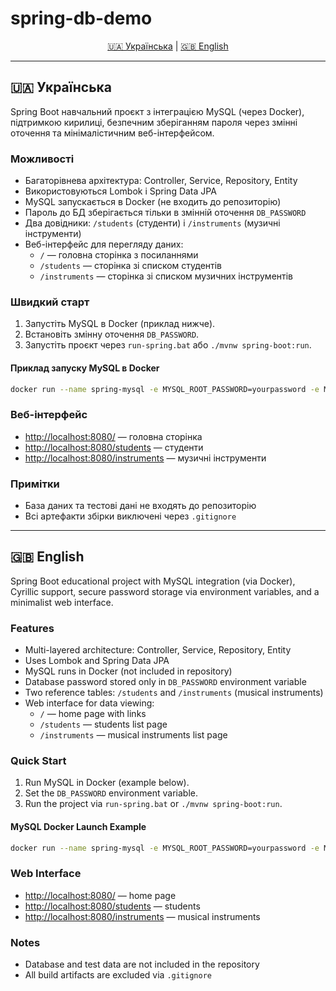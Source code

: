 # spring-db-demo

<div align="center">

[🇺🇦 Українська](#ukrainian) | [🇬🇧 English](#english)

</div>

---

## <a name="ukrainian"></a>🇺🇦 Українська

Spring Boot навчальний проєкт з інтеграцією MySQL (через Docker), підтримкою кирилиці, безпечним зберіганням пароля через змінні оточення та мінімалістичним веб-інтерфейсом.

### Можливості
- Багаторівнева архітектура: Controller, Service, Repository, Entity
- Використовуються Lombok і Spring Data JPA
- MySQL запускається в Docker (не входить до репозиторію)
- Пароль до БД зберігається тільки в змінній оточення `DB_PASSWORD`
- Два довідники: `/students` (студенти) і `/instruments` (музичні інструменти)
- Веб-інтерфейс для перегляду даних:
	- `/` — головна сторінка з посиланнями
	- `/students` — сторінка зі списком студентів
	- `/instruments` — сторінка зі списком музичних інструментів

### Швидкий старт
1. Запустіть MySQL в Docker (приклад нижче).
2. Встановіть змінну оточення `DB_PASSWORD`.
3. Запустіть проєкт через `run-spring.bat` або `./mvnw spring-boot:run`.

#### Приклад запуску MySQL в Docker
```bash
docker run --name spring-mysql -e MYSQL_ROOT_PASSWORD=yourpassword -e MYSQL_DATABASE=herman_db -p 3306:3306 -d mysql:8.0
```

### Веб-інтерфейс
- [http://localhost:8080/](http://localhost:8080/) — головна сторінка
- [http://localhost:8080/students](http://localhost:8080/students) — студенти
- [http://localhost:8080/instruments](http://localhost:8080/instruments) — музичні інструменти

### Примітки
- База даних та тестові дані не входять до репозиторію
- Всі артефакти збірки виключені через `.gitignore`

---

## <a name="english"></a>🇬🇧 English

Spring Boot educational project with MySQL integration (via Docker), Cyrillic support, secure password storage via environment variables, and a minimalist web interface.

### Features
- Multi-layered architecture: Controller, Service, Repository, Entity
- Uses Lombok and Spring Data JPA
- MySQL runs in Docker (not included in repository)
- Database password stored only in `DB_PASSWORD` environment variable
- Two reference tables: `/students` and `/instruments` (musical instruments)
- Web interface for data viewing:
	- `/` — home page with links
	- `/students` — students list page
	- `/instruments` — musical instruments list page

### Quick Start
1. Run MySQL in Docker (example below).
2. Set the `DB_PASSWORD` environment variable.
3. Run the project via `run-spring.bat` or `./mvnw spring-boot:run`.

#### MySQL Docker Launch Example
```bash
docker run --name spring-mysql -e MYSQL_ROOT_PASSWORD=yourpassword -e MYSQL_DATABASE=herman_db -p 3306:3306 -d mysql:8.0
```

### Web Interface
- [http://localhost:8080/](http://localhost:8080/) — home page
- [http://localhost:8080/students](http://localhost:8080/students) — students
- [http://localhost:8080/instruments](http://localhost:8080/instruments) — musical instruments

### Notes
- Database and test data are not included in the repository
- All build artifacts are excluded via `.gitignore`
